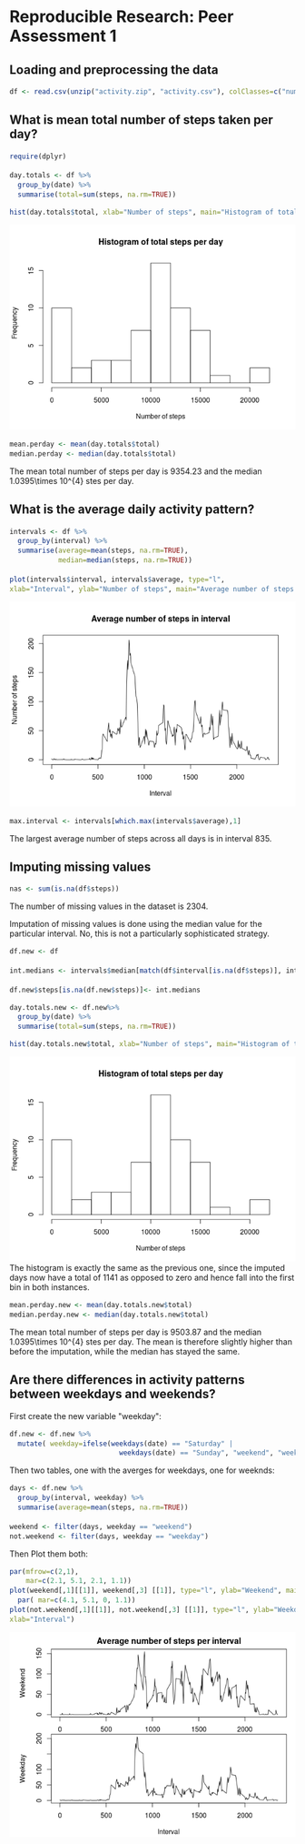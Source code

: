 # Reproducible Research: Peer Assessment 1

## Loading and preprocessing the data


```r
df <- read.csv(unzip("activity.zip", "activity.csv"), colClasses=c("numeric", "Date","numeric"))
```



## What is mean total number of steps taken per day?



```r
require(dplyr)

day.totals <- df %>% 
  group_by(date) %>%
  summarise(total=sum(steps, na.rm=TRUE))
```



```r
hist(day.totals$total, xlab="Number of steps", main="Histogram of total steps per day", breaks=8)
```

![](PA1_template_files/figure-html/unnamed-chunk-3-1.png) 


```r
mean.perday <- mean(day.totals$total)
median.perday <- median(day.totals$total)
```

The mean total number of steps per day is 9354.23 and the median 1.0395\times 10^{4} stes per day. 


## What is the average daily activity pattern?

```r
intervals <- df %>% 
  group_by(interval) %>%
  summarise(average=mean(steps, na.rm=TRUE),
            median=median(steps, na.rm=TRUE))

plot(intervals$interval, intervals$average, type="l",
xlab="Interval", ylab="Number of steps", main="Average number of steps in interval")
```

![](PA1_template_files/figure-html/unnamed-chunk-5-1.png) 

```r
max.interval <- intervals[which.max(intervals$average),1]
```


The largest average number of steps across all days is in interval 835. 

## Imputing missing values


```r
nas <- sum(is.na(df$steps))
```

The number of missing values in the dataset is 2304. 

Imputation of missing values is done using the median value for the particular interval.  No, this is not a particularly sophisticated strategy. 


```r
df.new <- df

int.medians <- intervals$median[match(df$interval[is.na(df$steps)], intervals$interval)]

df.new$steps[is.na(df.new$steps)]<- int.medians
```


```r
day.totals.new <- df.new%>% 
  group_by(date) %>%
  summarise(total=sum(steps, na.rm=TRUE))
```



```r
hist(day.totals.new$total, xlab="Number of steps", main="Histogram of total steps per day", breaks=8)
```

![](PA1_template_files/figure-html/unnamed-chunk-9-1.png) 
The histogram is exactly the same as the previous one, since the imputed days now have a total of 1141 as opposed to zero and hence fall into the first bin in both instances. 

```r
mean.perday.new <- mean(day.totals.new$total)
median.perday.new <- median(day.totals.new$total)
```

The mean total number of steps per day is 9503.87 and the median 1.0395\times 10^{4} stes per day. The mean is therefore slightly higher than before the imputation, while the median has stayed the same. 

## Are there differences in activity patterns between weekdays and weekends?

First create the new variable "weekday":

```r
df.new <- df.new %>%
  mutate( weekday=ifelse(weekdays(date) == "Saturday" | 
                           weekdays(date) == "Sunday", "weekend", "weekday"))
```

Then two tables, one with the averges for weekdays, one for weeknds:

```r
days <- df.new %>% 
  group_by(interval, weekday) %>%
  summarise(average=mean(steps, na.rm=TRUE))

weekend <- filter(days, weekday == "weekend")
not.weekend <- filter(days, weekday == "weekday")
```

Then Plot them both:

```r
par(mfrow=c(2,1),
    mar=c(2.1, 5.1, 2.1, 1.1))
plot(weekend[,1][[1]], weekend[,3] [[1]], type="l", ylab="Weekend", main="Average number of steps per interval")
  par( mar=c(4.1, 5.1, 0, 1.1))
plot(not.weekend[,1][[1]], not.weekend[,3] [[1]], type="l", ylab="Weekday", 
xlab="Interval")
```

![](PA1_template_files/figure-html/unnamed-chunk-13-1.png) 




